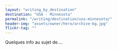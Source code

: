 ```yaml
---
layout: "writing_by_destination"
destination: "USA - Minnesota"
permalink: "/writing/destination/usa-minnesota/"
header-img: "assets/owner/hero/archive-bg.jpg"
flickr-tag: ""
---
```


Quelques info au sujet de....